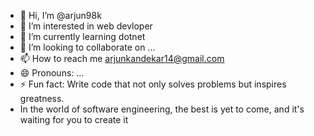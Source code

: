 - 👋 Hi, I’m @arjun98k
- 👀 I’m interested in web devloper
- 🌱 I’m currently learning  dotnet
- 💞️ I’m looking to collaborate on ...
- 📫 How to reach me arjunkandekar14@gmail.com
- 😄 Pronouns: ...
- ⚡ Fun fact: Write code that not only solves problems but inspires greatness.
- In the world of software engineering, the best is yet to come, and it's waiting for you to create it

<!---
arjun98k/arjun98k is a ✨ special ✨ repository because its `README.md` (this file) appears on your GitHub profile.
You can click the Preview link to take a look at your changes.
--->
